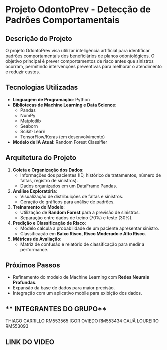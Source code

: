 # **Projeto OdontoPrev - Detecção de Padrões Comportamentais**

## **Descrição do Projeto**
O projeto OdontoPrev visa utilizar inteligência artificial para identificar padrões comportamentais dos beneficiários de planos odontológicos. O objetivo principal é prever comportamentos de risco antes que sinistros ocorram, permitindo intervenções preventivas para melhorar o atendimento e reduzir custos.

## **Tecnologias Utilizadas**
- **Linguagem de Programação**: Python
- **Bibliotecas de Machine Learning e Data Science**:
  - Pandas
  - NumPy
  - Matplotlib
  - Seaborn
  - Scikit-Learn
  - TensorFlow/Keras (em desenvolvimento)
- **Modelo de IA Atual**: Random Forest Classifier

## **Arquitetura do Projeto**
1. **Coleta e Organização dos Dados**:
   - Informações dos pacientes (ID, histórico de tratamentos, número de faltas, registro de sinistros).
   - Dados organizados em um DataFrame Pandas.
2. **Análise Exploratória**:
   - Visualização de distribuições de faltas e sinistros.
   - Geração de gráficos para análise de padrões.
3. **Treinamento do Modelo**:
   - Utilização de **Random Forest** para a previsão de sinistros.
   - Separação entre dados de treino (70%) e teste (30%).
4. **Predição e Classificação de Risco**:
   - Modelo calcula a probabilidade de um paciente apresentar sinistro.
   - Classificação em **Baixo Risco, Risco Moderado e Alto Risco**.
5. **Métricas de Avaliação**:
   - Matriz de confusão e relatório de classificação para medir a performance.

## **Próximos Passos**
- Refinamento do modelo de Machine Learning com **Redes Neurais Profundas**.
- Expansão da base de dados para maior precisão.
- Integração com um aplicativo mobile para exibição dos dados.

## ** INTEGRANTES DO GRUPO** 
THIAGO CARRILLO RM553565
IGOR OVIEDO RM553434
CAUÃ LOUREIRO RM553093 

## **LINK DO VIDEO**

